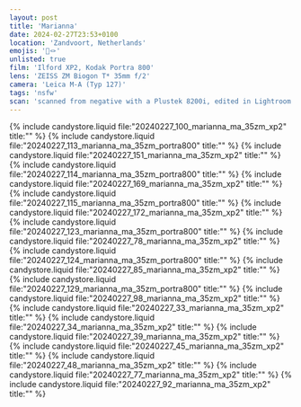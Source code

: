 ```yaml
---
layout: post
title: 'Marianna'
date: 2024-02-27T23:53+0100
location: 'Zandvoort, Netherlands'
emojis: '🔞🪢'
unlisted: true
film: 'Ilford XP2, Kodak Portra 800'
lens: 'ZEISS ZM Biogon T* 35mm f/2'
camera: 'Leica M-A (Typ 127)'
tags: 'nsfw'
scan: 'scanned from negative with a Plustek 8200i, edited in Lightroom'
---
```


{% include candystore.liquid file:"20240227_100_marianna_ma_35zm_xp2" title:"" %}
{% include candystore.liquid file:"20240227_113_marianna_ma_35zm_portra800" title:"" %}
{% include candystore.liquid file:"20240227_151_marianna_ma_35zm_xp2" title:"" %}
{% include candystore.liquid file:"20240227_114_marianna_ma_35zm_portra800" title:"" %}
{% include candystore.liquid file:"20240227_169_marianna_ma_35zm_xp2" title:"" %}
{% include candystore.liquid file:"20240227_115_marianna_ma_35zm_portra800" title:"" %}
{% include candystore.liquid file:"20240227_172_marianna_ma_35zm_xp2" title:"" %}
{% include candystore.liquid file:"20240227_123_marianna_ma_35zm_portra800" title:"" %}
{% include candystore.liquid file:"20240227_78_marianna_ma_35zm_xp2" title:"" %}
{% include candystore.liquid file:"20240227_124_marianna_ma_35zm_portra800" title:"" %}
{% include candystore.liquid file:"20240227_85_marianna_ma_35zm_xp2" title:"" %}
{% include candystore.liquid file:"20240227_129_marianna_ma_35zm_portra800" title:"" %}
{% include candystore.liquid file:"20240227_98_marianna_ma_35zm_xp2" title:"" %}
{% include candystore.liquid file:"20240227_33_marianna_ma_35zm_xp2" title:"" %}
{% include candystore.liquid file:"20240227_34_marianna_ma_35zm_xp2" title:"" %}
{% include candystore.liquid file:"20240227_39_marianna_ma_35zm_xp2" title:"" %}
{% include candystore.liquid file:"20240227_45_marianna_ma_35zm_xp2" title:"" %}
{% include candystore.liquid file:"20240227_48_marianna_ma_35zm_xp2" title:"" %}
{% include candystore.liquid file:"20240227_77_marianna_ma_35zm_xp2" title:"" %}
{% include candystore.liquid file:"20240227_92_marianna_ma_35zm_xp2" title:"" %}